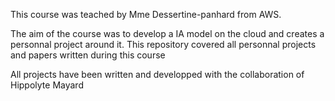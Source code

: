 This course was teached by Mme Dessertine-panhard from AWS. 

The aim of the course was to develop a IA model on the cloud and creates a personnal project around it. 
This repository covered all personnal projects and papers written during this course

All projects have been written and developped with the collaboration of Hippolyte Mayard
